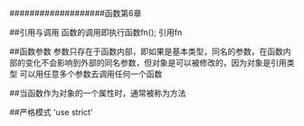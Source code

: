 ###################函数第6章

##引用与调用
    函数的调用即执行函数fn();
    引用fn

##函数参数
    参数只存在于函数内部，即如果是基本类型，同名的参数，在函数内部的变化不会影响到外部的同名参数，但对象是可以被修改的，因为对象是引用类型
    可以用任意多个参数去调用任何一个函数

##当函数作为对象的一个属性时，通常被称为方法

##严格模式 'use strict' 






